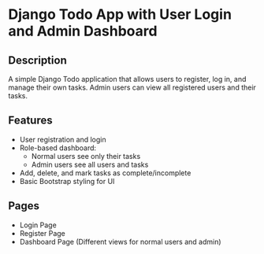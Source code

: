 #  Django Todo App with User Login and Admin Dashboard

##  Description

A simple Django Todo application that allows users to register, log in, and manage their own tasks. Admin users can view all registered users and their tasks.

##  Features

- User registration and login
- Role-based dashboard:
  - Normal users see only their tasks
  - Admin users see all users and tasks
- Add, delete, and mark tasks as complete/incomplete
- Basic Bootstrap styling for UI

##  Pages

- Login Page  
- Register Page  
- Dashboard Page (Different views for normal users and admin)
